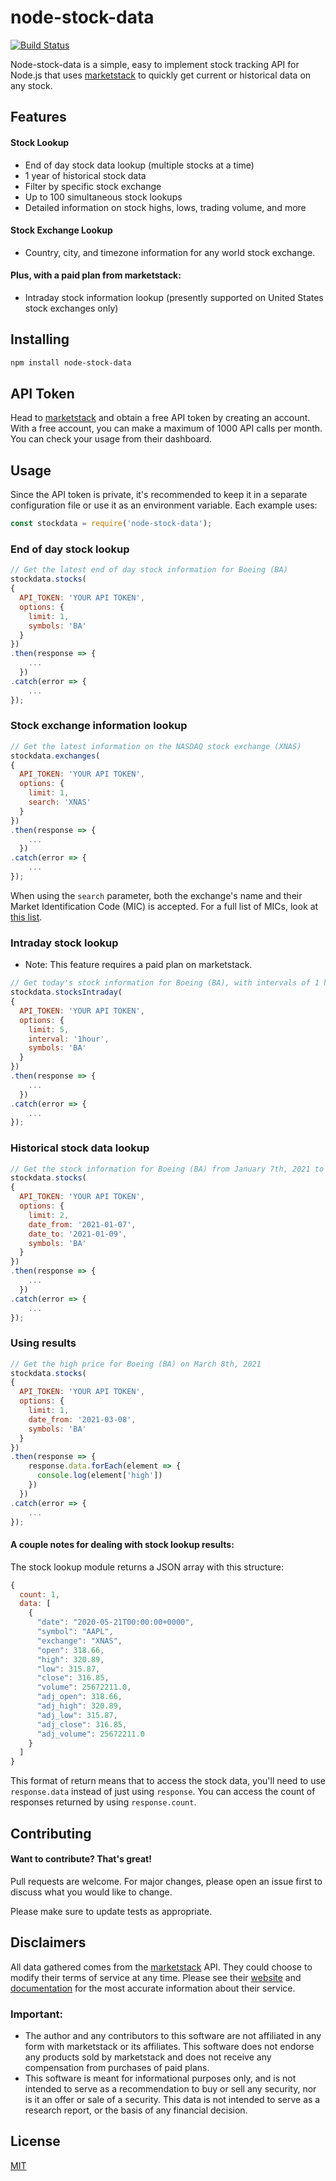 # node-stock-data
[![Build Status](https://travis-ci.com/bbialke/node-stock-data.svg?branch=main)](https://travis-ci.com/bbialke/node-stock-data)

Node-stock-data is a simple, easy to implement stock tracking API for Node.js that uses [marketstack](https://marketstack.com/) to quickly get current or historical data on any stock.

## Features
#### Stock Lookup

- End of day stock data lookup (multiple stocks at a time)
- 1 year of historical stock data
- Filter by specific stock exchange
- Up to 100 simultaneous stock lookups
- Detailed information on stock highs, lows, trading volume, and more
#### Stock Exchange Lookup
- Country, city, and timezone information for any world stock exchange.
#### Plus, with a paid plan from marketstack:
- Intraday stock information lookup (presently supported on United States stock exchanges only)
## Installing

```bash
npm install node-stock-data
```
## API Token
Head to [marketstack](https://marketstack.com/) and obtain a free API token by creating an account.  
With a free account, you can make a maximum of 1000 API calls per month. You can check your usage from their dashboard.
## Usage
Since the API token is private, it's recommended to keep it in a separate configuration file or use it as an environment variable.
Each example uses:
```js
const stockdata = require('node-stock-data');
```
### End of day stock lookup
```js
// Get the latest end of day stock information for Boeing (BA)
stockdata.stocks(
{
  API_TOKEN: 'YOUR API TOKEN',
  options: {
    limit: 1,
    symbols: 'BA'
  }
})
.then(response => {
    ...
  })
.catch(error => {
    ...
});
```
### Stock exchange information lookup
```js
// Get the latest information on the NASDAQ stock exchange (XNAS)
stockdata.exchanges(
{
  API_TOKEN: 'YOUR API TOKEN',
  options: {
    limit: 1,
    search: 'XNAS'
  }
})
.then(response => {
    ...
  })
.catch(error => {
    ...
});
```
When using the `search` parameter, both the exchange's name and their Market Identification Code (MIC) is accepted. For a full list of MICs, look at [this list](https://www.tradinghours.com/mic).
### Intraday stock lookup
- Note: This feature requires a paid plan on marketstack.
```js
// Get today's stock information for Boeing (BA), with intervals of 1 hour.
stockdata.stocksIntraday(
{
  API_TOKEN: 'YOUR API TOKEN',
  options: {
    limit: 5,
    interval: '1hour',
    symbols: 'BA'
  }
})
.then(response => {
    ...
  })
.catch(error => {
    ...
});
```
### Historical stock data lookup
```js
// Get the stock information for Boeing (BA) from January 7th, 2021 to January 9th, 2021
stockdata.stocks(
{
  API_TOKEN: 'YOUR API TOKEN',
  options: {
    limit: 2,
    date_from: '2021-01-07',
    date_to: '2021-01-09',
    symbols: 'BA'
  }
})
.then(response => {
    ...
  })
.catch(error => {
    ...
});
```
### Using results
```js
// Get the high price for Boeing (BA) on March 8th, 2021
stockdata.stocks(
{
  API_TOKEN: 'YOUR API TOKEN',
  options: {
    limit: 1,
    date_from: '2021-03-08',
    symbols: 'BA'
  }
})
.then(response => {
    response.data.forEach(element => {
      console.log(element['high'])
    })
  })
.catch(error => {
    ...
});
```
#### A couple notes for dealing with stock lookup results:
The stock lookup module returns a JSON array with this structure:
```js
{
  count: 1,
  data: [
    {
      "date": "2020-05-21T00:00:00+0000",
      "symbol": "AAPL",
      "exchange": "XNAS",
      "open": 318.66,
      "high": 320.89,
      "low": 315.87,
      "close": 316.85,
      "volume": 25672211.0,
      "adj_open": 318.66,
      "adj_high": 320.89,
      "adj_low": 315.87,
      "adj_close": 316.85,
      "adj_volume": 25672211.0
    }
  ]
}
```
This format of return means that to access the stock data, you'll need to use `response.data` instead of just using `response`. You can access the count of responses returned by using `response.count`.
## Contributing
#### Want to contribute? That's great!  
Pull requests are welcome. For major changes, please open an issue first to discuss what you would like to change.

Please make sure to update tests as appropriate.

## Disclaimers
All data gathered comes from the [marketstack](https://marketstack.com/) API. They could choose to modify their terms of service at any time. Please see their [website](https://marketstack.com/) and [documentation](https://marketstack.com/documentation) for the most accurate information about their service.
### Important:
- The author and any contributors to this software are not affiliated in any form with marketstack or its affiliates. This software does not endorse any products sold by marketstack and does not receive any compensation from purchases of paid plans.
- This software is meant for informational purposes only, and is not intended to serve as a recommendation to buy or sell any security, nor is it an offer or sale of a security. This data is not intended to serve as a research report, or the basis of any financial decision. 

## License
[MIT](https://choosealicense.com/licenses/mit/)
